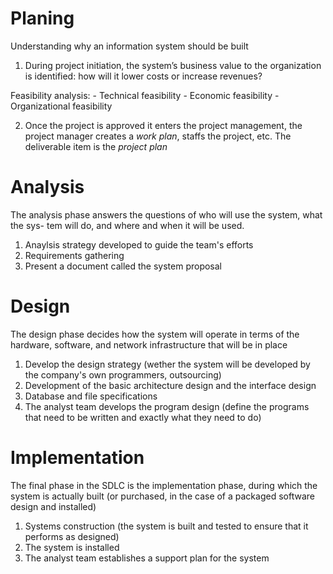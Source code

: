 # Planing
Understanding why an information system should be built

1. During project initiation, the system’s business value to the organization is identified: how will it lower costs or increase revenues?

Feasibility analysis:
    - Technical feasibility
    - Economic feasibility
    - Organizational feasibility

2. Once the project is approved it enters the project management, the project manager creates a *work plan*, staffs the project, etc. The deliverable item is the *project plan*

# Analysis
The analysis phase answers the questions of who will use the system, what the sys- tem will do, and where and when it will be used.

1. Anaylsis strategy developed to guide the team's efforts
2. Requirements gathering
3. Present a document called the system proposal

# Design
The design phase decides how the system will operate in terms of the hardware, software, and network infrastructure that will be in place

1. Develop the design strategy (wether the system will be developed by the company's own programmers, outsourcing)
2. Development of the basic architecture design and the interface design
3. Database and file specifications
4. The analyst team develops the program design (define the programs that need to be written and exactly what they need to do)

# Implementation
The final phase in the SDLC is the implementation phase, during which the system is actually built (or purchased, in the case of a packaged software design and installed)

1. Systems construction (the system is built and tested to ensure that it performs as designed)
2. The system is installed
3. The analyst team establishes a support plan for the system